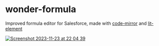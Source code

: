 # wonder-formula

Improved formula editor for Salesforce, made with [code-mirror](https://codemirror.net/) and [lit-element](https://lit.dev/) 

[![Screenshot 2023-11-23 at 22 04 39](https://github.com/Pierre-Monier/wonder-formula/assets/65488471/f643763c-3a50-4f50-af97-c9336e449f80)](https://chromewebstore.google.com/detail/wonder-salesforce-formula/bipdiiiljcpdhnloahjffgkgidnlklff?hl=en&pli=1)
